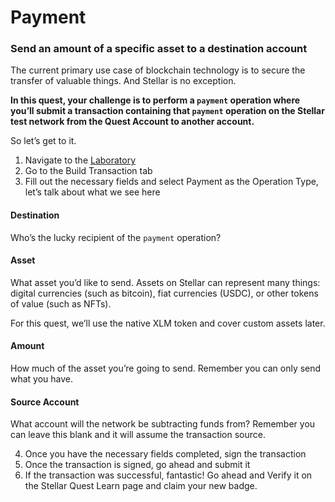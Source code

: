 # Payment
### Send an amount of a specific asset to a destination account

The current primary use case of blockchain technology is to secure the transfer of valuable things. And Stellar is no exception.

**In this quest, your challenge is to perform a `payment` operation where you’ll submit a transaction containing that `payment` operation on the Stellar test network from the Quest Account to another account.**

So let’s get to it.

1. Navigate to the [Laboratory](https://laboratory.stellar.org/)
2. Go to the Build Transaction tab
3. Fill out the necessary fields and select Payment as the Operation Type, let’s talk about what we see here

#### Destination
Who’s the lucky recipient of the `payment` operation?

#### Asset
What asset you’d like to send. Assets on Stellar can represent many things: digital currencies (such as bitcoin), fiat currencies (USDC), or other tokens of value (such as NFTs).

For this quest, we’ll use the native XLM token and cover custom assets later.

#### Amount
How much of the asset you’re going to send. Remember you can only send what you have.

#### Source Account
What account will the network be subtracting funds from? Remember you can leave this blank and it will assume the transaction source.

4. Once you have the necessary fields completed, sign the transaction
5. Once the transaction is signed, go ahead and submit it
6. If the transaction was successful, fantastic! Go ahead and Verify it on the Stellar Quest Learn page and claim your new badge.